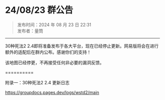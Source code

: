 # 24/08/23 群公告

> 发布时间：2024 年 08 月 23 日 22:31  
  发布者：量筒

---

30种死法2 2.4即将准备发布于各大平台，现在已经停止更新。网易版将会在进行额外的适配后在群内公布。感谢你们的支持！

该地图已经停更，不再接受任何非必要的漏洞反馈。

==========

附录一：30种死法2 2.4 更新日志

https://groupdocs.pages.dev/logs/wstd2/main
